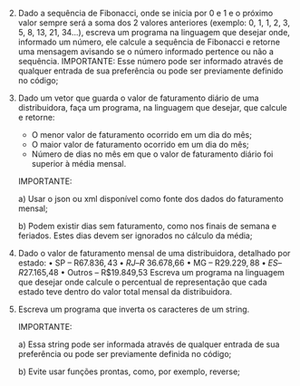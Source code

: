 2) Dado a sequência de Fibonacci, onde se inicia por 0 e 1 e o próximo valor sempre será a soma dos 2 valores
   anteriores (exemplo: 0, 1, 1, 2, 3, 5, 8, 13, 21, 34...), escreva um programa na linguagem que desejar onde,
   informado um número, ele calcule a sequência de Fibonacci e retorne uma mensagem avisando se o número informado
   pertence ou não a sequência. IMPORTANTE: Esse número pode ser informado através de qualquer entrada de sua
   preferência ou pode ser previamente definido no código;


3) Dado um vetor que guarda o valor de faturamento diário de uma distribuidora, faça um programa, na linguagem que
   desejar, que calcule e retorne:
    - O menor valor de faturamento ocorrido em um dia do mês;
    - O maior valor de faturamento ocorrido em um dia do mês;
    - Número de dias no mês em que o valor de faturamento diário foi superior à média mensal.

   IMPORTANTE:

   a) Usar o json ou xml disponível como fonte dos dados do faturamento mensal;

   b) Podem existir dias sem faturamento, como nos finais de semana e feriados. Estes dias devem ser ignorados no
   cálculo da média;


4) Dado o valor de faturamento mensal de uma distribuidora, detalhado por estado:  • SP – R$67.836,43 • RJ – R$
   36.678,66 • MG – R$29.229,88 • ES – R$27.165,48 • Outros – R$19.849,53 Escreva um programa na linguagem que desejar
   onde calcule o percentual de representação que cada estado teve dentro do valor total mensal da distribuidora.


5) Escreva um programa que inverta os caracteres de um string.

   IMPORTANTE:

   a) Essa string pode ser informada através de qualquer entrada de sua preferência ou pode ser previamente definida no
   código;

   b) Evite usar funções prontas, como, por exemplo, reverse;